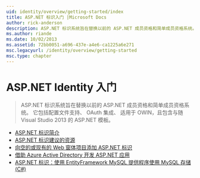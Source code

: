 ```yaml
---
uid: identity/overview/getting-started/index
title: ASP.NET 标识入门 |Microsoft Docs
author: rick-anderson
description: ASP.NET 标识系统旨在替换以前的 ASP.NET 成员资格和简单成员资格系统。 它包括配置文件的支持，OAuth 各...
ms.author: riande
ms.date: 10/02/2013
ms.assetid: 72bb0051-a696-437e-a4e6-ca1225a6e271
msc.legacyurl: /identity/overview/getting-started
msc.type: chapter
---
```

<a name="getting-started-with-aspnet-identity"></a>ASP.NET Identity 入门
====================
> ASP.NET 标识系统旨在替换以前的 ASP.NET 成员资格和简单成员资格系统。 它包括配置文件支持、 OAuth 集成、 适用于 OWIN，且包含与随 Visual Studio 2013 的 ASP.NET 模板。


- [ASP.NET 标识简介](introduction-to-aspnet-identity.md)
- [ASP.NET 标识建议的资源](aspnet-identity-recommended-resources.md)
- [向空的或现有的 Web 窗体项目添加 ASP.NET 标识](adding-aspnet-identity-to-an-empty-or-existing-web-forms-project.md)
- [借助 Azure Active Directory 开发 ASP.NET 应用](developing-aspnet-apps-with-windows-azure-active-directory.md)
- [ASP.NET 标识：使用 EntityFramework MySQL 提供程序使用 MySQL 存储 (C#)](aspnet-identity-using-mysql-storage-with-an-entityframework-mysql-provider.md)
